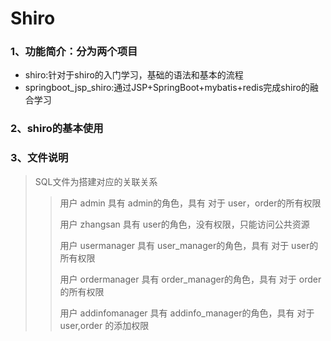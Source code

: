 # Shiro
### 1、功能简介：分为两个项目
- shiro:针对于shiro的入门学习，基础的语法和基本的流程
- springboot_jsp_shiro:通过JSP+SpringBoot+mybatis+redis完成shiro的融合学习
### 2、shiro的基本使用
### 3、文件说明
>SQL文件为搭建对应的关联关系
>>用户 admin 具有 admin的角色，具有 对于 user，order的所有权限
>>
>>用户 zhangsan 具有 user的角色，没有权限，只能访问公共资源
>>
>>用户 usermanager 具有 user_manager的角色，具有 对于 user的所有权限
>>
>>用户 ordermanager 具有 order_manager的角色，具有 对于 order的所有权限
>>
>>用户 addinfomanager 具有 addinfo_manager的角色，具有 对于 user,order 的添加权限

### 
